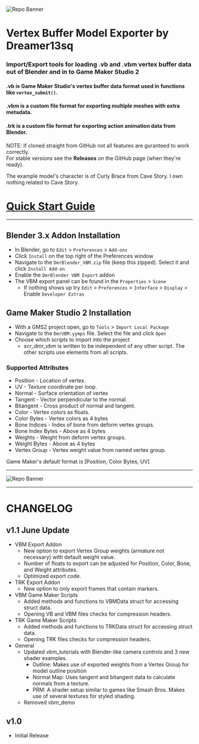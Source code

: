 ![Repo Banner](https://github.com/Dreamer13sq/DmrVBM-blender-to-gms2/blob/main/images/banner.png)

# Vertex Buffer Model Exporter by Dreamer13sq
### Import/Export tools for loading .vb and .vbm vertex buffer data out of Blender and in to Game Maker Studio 2
#### .vb is Game Maker Studio's **vertex buffer data** format used in functions like `vertex_submit()`.
#### .vbm is a custom file format for exporting **multiple meshes** with extra metadata.  
#### .trk is a custom file format for exporting action animation data from Blender.

NOTE: If cloned straight from GitHub not all features are guranteed to work correctly.  
For stable versions see the **Releases** on the GitHub page (when they're ready).

The example model's character is of Curly Brace from Cave Story. I own nothing related to Cave Story.

# [Quick Start Guide](https://github.com/Dreamer13sq/DmrVBM-blender-to-gms2/wiki/Quick-Start-Guide)

-----
  
## Blender 3.x Addon Installation
* In Blender, go to `Edit` > `Preferences` > `Add-ons`
* Click `Install` on the top right of the Preferences window
* Navigate to the `DmrBlender_VBM.zip` file (keep this zipped). Select it and click `Install Add-on`
* Enable the `DmrBlender VBM Export` addon
* The VBM export panel can be found in the `Properties` > `Scene`
     * If nothing shows up try `Edit` > `Preferences` > `Interface` > `Display` > Enable `Developer Extras`

## Game Maker Studio 2 Installation
* With a GMS2 project open, go to `Tools` > `Import Local Package`
* Navigate to the `DmrVBM.yymps` file. Select the file and click `Open`
* Choose which scripts to import into the project
    * *scr_dmr_vbm* is written to be independent of any other script. The other scripts use elements from all scripts.

### Supported Attributes
- Position - Location of vertex.
- UV - Texture coordinate per loop. 
- Normal - Surface orientation of vertex
- Tangent - Vector perpendicular to the normal.
- Bitangent - Cross product of normal and tangent.
- Color - Vertex colors as floats.
- Color Bytes - Vertex colors as 4 bytes
- Bone Indices - Index of bone from deform vertex groups.
- Bone Index Bytes - Above as 4 bytes
- Weights - Weight from deform vertex groups.
- Weight Bytes - Above as 4 bytes
- Vertex Group - Vertex weight value from named vertex group.  

Game Maker's default format is [Position, Color Bytes, UV]

-----------------------------------------------------------------------------------------------

![Repo Banner](https://github.com/Dreamer13sq/DmrVBM-blender-to-gms2/blob/main/images/addon.png)

-----------------------------------------------------------------------------------------------

# CHANGELOG

## v1.1 June Update
- VBM Export Addon
	- New option to export Vertex Group weights (armature not necessary) with default weight value.
	- Number of floats to export can be adjusted for Position, Color, Bone, and Weight attributes.
	- Optimized export code.
- TRK Export Addon
	- New option to only export frames that contain markers.
- VBM Game Maker Scripts
	- Added methods and functions to VBMData struct for accessing struct data.
	- Opening VB and VBM files checks for compression headers.
- TRK Game Maker Scripts
	- Added methods and functions to TRKData struct for accessing struct data.
	- Opening TRK files checks for compression headers.
- General
	- Updated vbm_tutorials with Blender-like camera controls and 3 new shader examples.
		- Outline: Makes use of exported weights from a Vertex Group for model outline position
		- Normal Map: Uses tangent and bitangent data to calculate normals from a texture.
		- PRM: A shader setup similar to games like Smash Bros. Makes use of several textures for styled shading.
	- Removed vbm_demo

## v1.0
- Initial Release
